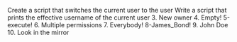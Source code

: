Create a script that switches the current user to the user
Write a script that prints the effective username of the current user
3. New owner
4. Empty!
5-execute!
6. Multiple permissions
7. Everybody!
8-James_Bond!
9. John Doe
10. Look in the mirror
